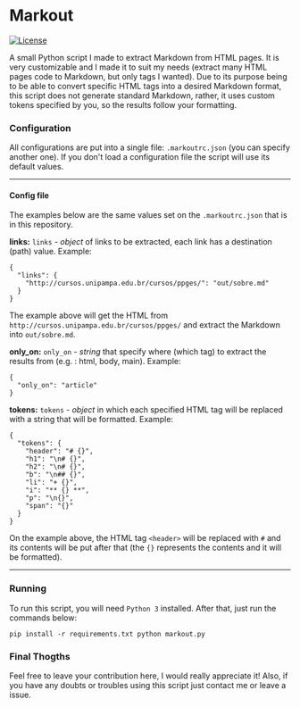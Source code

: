 # Markout

[![License](https://img.shields.io/badge/license-MIT-informational.svg)](https://opensource.org/licenses/MIT)

A small Python script I made to extract Markdown from HTML pages. It is very customizable and I made it to suit my needs (extract many HTML pages code to Markdown, but only tags I wanted). Due to its purpose being to be able to convert specific HTML tags into a desired Markdown format, this script does not generate standard Markdown, rather, it uses custom tokens specified by you, so the results follow your formatting.

### Configuration

All configurations are put into a single file: `.markoutrc.json` (you can specify another one). If you don't load a configuration file the script will use its default values.

---

#### Config file
The examples below are the same values set on the `.markoutrc.json` that is in this repository.

**links:** `links` - *object* of links to be extracted, each link has a destination (path) value.
Example:

````
{
  "links": {
    "http://cursos.unipampa.edu.br/cursos/ppges/": "out/sobre.md"
  }
}
````

The example above will get the HTML from `http://cursos.unipampa.edu.br/cursos/ppges/` and extract the Markdown into `out/sobre.md`.

**only_on:** `only_on` - *string* that specify where (which tag) to extract the results from (e.g. : html, body, main).
Example:

````
{
  "only_on": "article"
}
````

**tokens:** `tokens` - *object* in which each specified HTML tag will be replaced with a string that will be formatted.
Example:

````
{
  "tokens": {
    "header": "# {}",
    "h1": "\n# {}",
    "h2": "\n# {}",
    "b": "\n## {}",
    "li": "+ {}",
    "i": "** {} **",
    "p": "\n{}",
    "span": "{}"
  }
}
````

On the example above, the HTML tag `<header>` will be replaced with `#` and its contents will be put after that (the `{}` represents the contents and it will be formatted).

---

### Running

To run this script, you will need `Python 3` installed. After that, just run the commands below:

``
pip install -r requirements.txt
python markout.py
``

### Final Thogths

Feel free to leave your contribution here, I would really appreciate it!
Also, if you have any doubts or troubles using this script just contact me or leave a issue.
